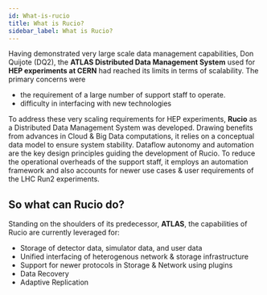 ```yaml
---
id: What-is-rucio
title: What is Rucio?
sidebar_label: What is Rucio?
---
```

Having demonstrated very large scale data management capabilities, Don Quijote (DQ2), the **ATLAS Distributed Data Management System** used for **HEP experiments at CERN** had reached its limits in terms of scalability. The primary concerns were

- the requirement of a large number of support staff to operate.
- difficulty in interfacing with new technologies

To address these very scaling requirements for HEP experiments, **Rucio** as a Distributed Data Management System was developed. Drawing benefits from advances in Cloud & Big Data computations, it relies on a conceptual data model to ensure system stability. Dataflow autonomy and automation are the key design principles guiding the development of Rucio. To reduce the operational overheads of the support staff, it employs an automation framework and also accounts for newer use cases & user requirements of the LHC Run2 experiments. 

## So what can Rucio do? ##

Standing on the shoulders of its predecessor, **ATLAS**, the capabilities of Rucio are currently leveraged for:

- Storage of detector data, simulator data, and user data
- Unified interfacing of heterogenous network & storage infrastructure
- Support for newer protocols in Storage & Network using plugins
- Data Recovery
- Adaptive Replication


